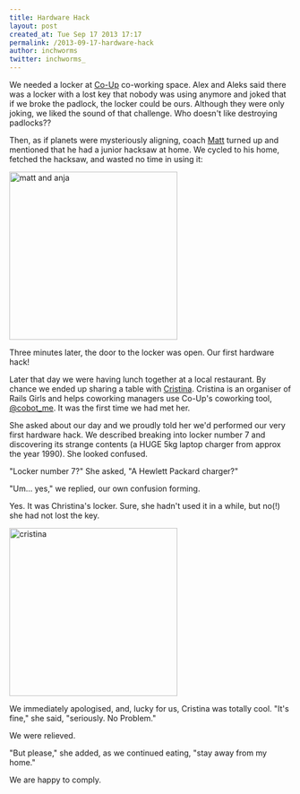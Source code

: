```yaml
---
title: Hardware Hack
layout: post
created_at: Tue Sep 17 2013 17:17
permalink: /2013-09-17-hardware-hack
author: inchworms
twitter: inchworms_
---
```


We needed a locker at [Co-Up](https://twitter.com/co_up) co-working space. Alex and Aleks said there was a locker with a lost key that nobody was using anymore and joked that if we broke the padlock, the locker could be ours. Although they were only joking, we liked the sound of that challenge. Who doesn't like destroying padlocks??

Then, as if planets were mysteriously aligning, coach [Matt](https://twitter.com/fidothe) turned up and mentioned that he had a junior hacksaw at home. We cycled to his home, fetched the hacksaw, and wasted no time in using it: 

<img src="/inchworms/images/mattandanjalocker.jpg" alt="matt and anja" style="width: 300px;"/>

Three minutes later, the door to the locker was open. Our first hardware hack!


Later that day we were having lunch together at a local restaurant. By chance we ended up sharing a table with [Cristina](https://twitter.com/crissantamarina). Cristina is an organiser of Rails Girls and helps coworking managers use Co-Up's coworking tool, [@cobot_me](https://twitter.com/cobot_me). It was the first time we had met her. 

She asked about our day and we proudly told her we'd performed our very first hardware hack. We described breaking into locker number 7 and discovering its strange contents (a HUGE 5kg laptop charger from approx the year 1990). She looked confused. 

"Locker number 7?" She asked, "A Hewlett Packard charger?" 

"Um... yes," we replied, our own confusion forming. 

Yes. It was Christina's locker. Sure, she hadn't used it in a while, but no(!) she had not lost the key. 

<img src="/inchworms/images/cristina.jpg" alt="cristina" style="width: 300px;"/>

We immediately apologised, and, lucky for us, Cristina was totally cool. "It's fine," she said, "seriously. No Problem."

We were relieved.

"But please," she added, as we continued eating, "stay away from my home."

We are happy to comply.
